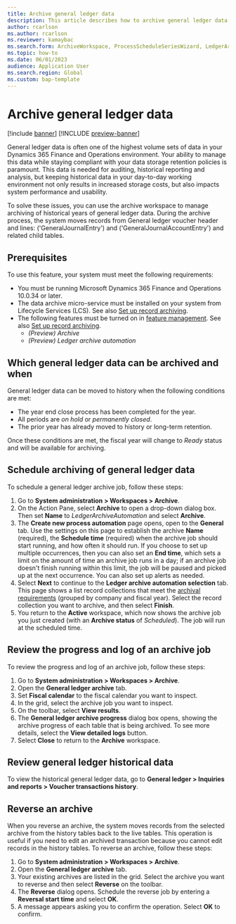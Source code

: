 ```yaml
---
title: Archive general ledger data
description: This article describes how to archive general ledger data to help improve database performance while keeping the records available for historical reporting, auditing, machine learning, legal claims, and other purposes.
author: rcarlson
ms.author: rcarlson
ms.reviewer: kamaybac
ms.search.form: ArchiveWorkspace, ProcessScheduleSeriesWizard, LedgerArchiveAutomationCriteriaForm, TimelineDialog, ArchiveMessageLogDialog, ArchiveReversalDialog, LedgerTransHistoryVoucher
ms.topic: how-to
ms.date: 06/01/2023
audience: Application User
ms.search.region: Global
ms.custom: bap-template
---
```


# Archive general ledger data

[!include [banner](../includes/banner.md)]
[!INCLUDE [preview-banner](../includes/preview-banner.md)]

<!--KFM: Preview until 10.0.34 GA -->

General ledger data is often one of the highest volume sets of data in your Dynamics 365 Finance and Operations environment. Your ability to manage this data while staying compliant with your data storage retention policies is paramount. This data is needed for auditing, historical reporting and analysis, but keeping historical data in your day-to-day working environment not only results in increased storage costs, but also impacts system performance and usability.

To solve these issues, you can use the archive workspace to manage archiving of historical years of general ledger data. During the archive process, the system moves records from General ledger voucher header and lines: ('GeneralJournalEntry') and ('GeneralJournalAccountEntry') and related child tables.

## Prerequisites

To use this feature, your system must meet the following requirements:

- You must be running Microsoft Dynamics 365 Finance and Operations 10.0.34 or later.
- The data archive micro-service must be installed on your system from Lifecycle Services (LCS). See also [Set up record archiving](archive-setup.md).
- The following features must be turned on in [feature management](../../fin-ops/get-started/feature-management/feature-management-overview.md). See also [Set up record archiving](archive-setup.md).
    - *(Preview) Archive*
    - *(Preview) Ledger archive automation*

## <a name="archival-requirements"></a>Which general ledger data can be archived and when

General ledger data can be moved to history when the following conditions are met:

- The year end close process has been completed for the year.
- All periods are *on hold* or *permanently closed*.
- The prior year has already moved to history or long-term retention.

Once these conditions are met, the fiscal year will change to *Ready* status and will be available for archiving.

## Schedule archiving of general ledger data

To schedule a general ledger archive job, follow these steps:

1. Go to **System administration \> Workspaces \> Archive**.
1. On the Action Pane, select **Archive** to open a drop-down dialog box. Then set **Name** to *LedgerArchiveAutomation* and select **Archive**.
1. The **Create new process automation** page opens, open to the **General** tab. Use the settings on this page to establish the archive **Name** (required), the **Schedule time** (required) when the archive job should start running, and how often it should run. If you choose to set up multiple occurrences, then you can also set an **End time**, which sets a limit on the amount of time an archive job runs in a day; if an archive job doesn't finish running within this limit, the job will be paused and picked up at the next  occurrence. You can also set up alerts as needed.
1. Select **Next** to continue to the **Ledger archive automation selection** tab. This page shows a list record collections that meet the [archival requirements](#archival-requirements) (grouped by company and fiscal year). Select the record collection you want to archive, and then select **Finish**.
1. You return to the **Active** workspace, which now shows the archive job you just created (with an **Archive status** of *Scheduled*). The job will run at the scheduled time.

## Review the progress and log of an archive job

To review the progress and log of an archive job, follow these steps:

1. Go to **System administration \> Workspaces \> Archive**.
1. Open the **General ledger archive** tab.
1. Set **Fiscal calendar** to the fiscal calendar you want to inspect.
1. In the grid, select the archive job you want to inspect.
1. On the toolbar, select **View results**.
1. The **General ledger archive progress** dialog box opens, showing the archive progress of each table that is being archived. To see more details, select the **View detailed logs** button.
1. Select **Close** to return to the **Archive** workspace.

## Review general ledger historical data

To view the historical general ledger data, go to **General ledger \> Inquiries and reports \> Voucher transactions history**.

## Reverse an archive

When you reverse an archive, the system moves records from the selected archive from the history tables back to the live tables. This operation is useful if you need to edit an archived transaction because you cannot edit records in the history tables. To reverse an archive, follow these steps:

1. Go to **System administration \> Workspaces \> Archive**.
1. Open the **General ledger archive** tab.
1. Your existing archives are listed in the grid. Select the archive you want to reverse and then select **Reverse** on the toolbar.
1. The **Reverse** dialog opens. Schedule the reverse job by entering a **Reversal start time** and select **OK**.
1. A message appears asking you to confirm the operation. Select **OK** to confirm.
